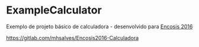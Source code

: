 # ExampleCalculator

Exemplo de projeto básico de calculadora - desenvolvido para [Encosis 2016](http://www.encosis.com.br/2016)

https://gitlab.com/mhsalves/Encosis2016-Calculadora
